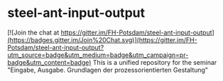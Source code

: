 # steel-ant-input-output

[![Join the chat at https://gitter.im/FH-Potsdam/steel-ant-input-output](https://badges.gitter.im/Join%20Chat.svg)](https://gitter.im/FH-Potsdam/steel-ant-input-output?utm_source=badge&utm_medium=badge&utm_campaign=pr-badge&utm_content=badge)
This is a unified repository for the seminar "Eingabe, Ausgabe. Grundlagen der prozessorientierten Gestaltung"
